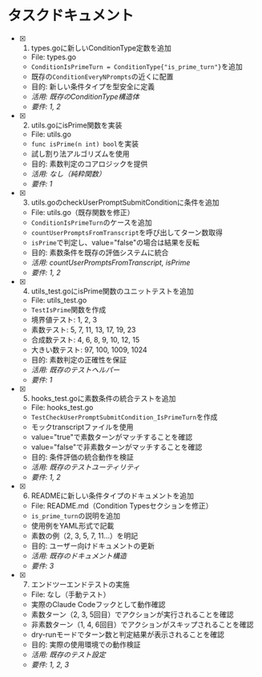# タスクドキュメント

- [x] 1. types.goに新しいConditionType定数を追加
  - File: types.go
  - `ConditionIsPrimeTurn = ConditionType{"is_prime_turn"}`を追加
  - 既存の`ConditionEveryNPrompts`の近くに配置
  - 目的: 新しい条件タイプを型安全に定義
  - _活用: 既存のConditionType構造体_
  - _要件: 1, 2_

- [x] 2. utils.goにisPrime関数を実装
  - File: utils.go
  - `func isPrime(n int) bool`を実装
  - 試し割り法アルゴリズムを使用
  - 目的: 素数判定のコアロジックを提供
  - _活用: なし（純粋関数）_
  - _要件: 1_

- [x] 3. utils.goのcheckUserPromptSubmitConditionに条件を追加
  - File: utils.go（既存関数を修正）
  - `ConditionIsPrimeTurn`のケースを追加
  - `countUserPromptsFromTranscript`を呼び出してターン数取得
  - `isPrime`で判定し、value="false"の場合は結果を反転
  - 目的: 素数条件を既存の評価システムに統合
  - _活用: countUserPromptsFromTranscript, isPrime_
  - _要件: 1, 2_

- [x] 4. utils_test.goにisPrime関数のユニットテストを追加
  - File: utils_test.go
  - `TestIsPrime`関数を作成
  - 境界値テスト: 1, 2, 3
  - 素数テスト: 5, 7, 11, 13, 17, 19, 23
  - 合成数テスト: 4, 6, 8, 9, 10, 12, 15
  - 大きい数テスト: 97, 100, 1009, 1024
  - 目的: 素数判定の正確性を保証
  - _活用: 既存のテストヘルパー_
  - _要件: 1_

- [x] 5. hooks_test.goに素数条件の統合テストを追加
  - File: hooks_test.go
  - `TestCheckUserPromptSubmitCondition_IsPrimeTurn`を作成
  - モックtranscriptファイルを使用
  - value="true"で素数ターンがマッチすることを確認
  - value="false"で非素数ターンがマッチすることを確認
  - 目的: 条件評価の統合動作を検証
  - _活用: 既存のテストユーティリティ_
  - _要件: 1, 2_

- [x] 6. READMEに新しい条件タイプのドキュメントを追加
  - File: README.md（Condition Typesセクションを修正）
  - `is_prime_turn`の説明を追加
  - 使用例をYAML形式で記載
  - 素数の例（2, 3, 5, 7, 11...）を明記
  - 目的: ユーザー向けドキュメントの更新
  - _活用: 既存のドキュメント構造_
  - _要件: 3_

- [x] 7. エンドツーエンドテストの実施
  - File: なし（手動テスト）
  - 実際のClaude Codeフックとして動作確認
  - 素数ターン（2, 3, 5回目）でアクションが実行されることを確認
  - 非素数ターン（1, 4, 6回目）でアクションがスキップされることを確認
  - dry-runモードでターン数と判定結果が表示されることを確認
  - 目的: 実際の使用環境での動作検証
  - _活用: 既存のテスト設定_
  - _要件: 1, 2, 3_